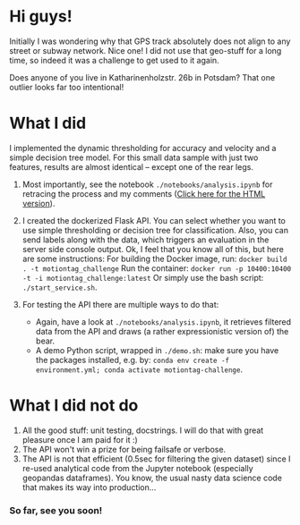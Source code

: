 # Hi guys!
Initially I was wondering why that GPS track absolutely does not align to any street or subway network. Nice one!
I did not use that geo-stuff for a long time, so indeed it was a challenge to get used to it again.

Does anyone of you live in Katharinenholzstr. 26b in Potsdam? That one outlier looks far too intentional!

# What I did
I implemented the dynamic thresholding for accuracy and velocity and a simple decision tree model. For this small data sample with just two features, results are almost identical – except one of the rear legs.  

1. Most importantly, see the notebook
```./notebooks/analysis.ipynb```
for retracing the process and my comments ([Click here for the HTML version](./notebooks/analysis.html)).


2. I created the dockerized Flask API. You can select whether you want to use simple thresholding or decision tree for classification.
   Also, you can send labels along with the data, which triggers an evaluation in the server side console output. 
   Ok, I feel that you know all of this, but here are some instructions:
   For building the Docker image, run:
   ```docker build . -t motiontag_challenge```
   Run the container:
   ```docker run -p 10400:10400 -t -i motiontag_challenge:latest```
   Or simply use the bash script:
   ```./start_service.sh```.


3. For testing the API there are multiple ways to do that:
    - Again, have a look at ```./notebooks/analysis.ipynb```, it retrieves filtered data from the API and draws (a rather expressionistic version of) the bear.   
    - A demo Python script, wrapped in ```./demo.sh```: make sure you have the packages installed, e.g. by:
      ```conda env create -f environment.yml; conda activate motiontag-challenge```.


# What I did not do
1. All the good stuff: unit testing, docstrings. I will do that with great pleasure once I am paid for it :)
2. The API won't win a prize for being failsafe or verbose.
3. The API is not that efficient (0.5sec for filtering the given dataset) since I re-used analytical code from the Jupyter notebook (especially geopandas dataframes).
You know, the usual nasty data science code that makes its way into production...
   
### So far, see you soon!